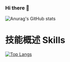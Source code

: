 ### Hi there 👋
![Anurag's GitHub stats](https://github-readme-stats.vercel.app/api?username=GYHPCG&theme=cobalt&show_icons=true)

# 技能概述 Skills

[![Top Langs](https://github-readme-stats.vercel.app/api/top-langs/?username=GYHPCG)](https://github.com/anuraghazra/github-readme-stats)

<!--
**GYHPCG/GYHPCG** is a ✨ _special_ ✨ repository because its `README.md` (this file) appears on your GitHub profile.
[![Top Langs](https://github-readme-stats.vercel.app/api/top-langs/?username=GYHPCG&hide=HTML,css,php&layout=compact&show_icons=true)](https://github.com/anuraghazra/github-readme-stats)

Here are some ideas to get you started:

- 🔭 I’m currently working on ...
- 🌱 I’m currently learning ...
- 👯 I’m looking to collaborate on ...
- 🤔 I’m looking for help with ...
- 💬 Ask me about ...
- 📫 How to reach me: ...
- 😄 Pronouns: ...
- ⚡ Fun fact: ...
-->
